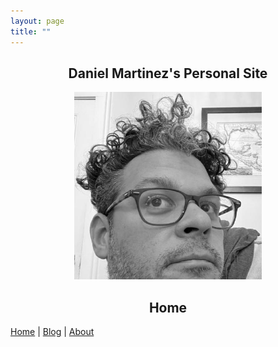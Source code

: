 ```yaml
---
layout: page
title: ""
---
```


<h2 align="center"> Daniel Martinez's Personal Site </h2>

<div style="text-align: center"><img src="assets/images/profile.jpg" width = "300"></div>


<h2 align="center"> Home </h2>

<div style={{textAlign: 'center'}}>

[Home](/index.md) | [Blog](/blog.md) | [About](/about.md)

</div>
